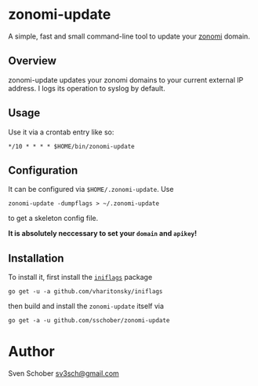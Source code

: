 # zonomi-update

A simple, fast and small command-line tool to update your 
[zonomi](https://zonomi.com) domain.

## Overview

zonomi-update updates your zonomi domains to your current external
IP address. I logs its operation to syslog by default.

## Usage

Use it via a crontab entry like so:

    */10 * * * * $HOME/bin/zonomi-update

## Configuration

It can be configured via `$HOME/.zonomi-update`. Use

    zonomi-update -dumpflags > ~/.zonomi-update

to get a skeleton config file.

**It is absolutely neccessary to set your `domain` and `apikey`!**

## Installation

To install it, first install the [`iniflags`](github.com/vharitonsky/iniflags) 
package

    go get -u -a github.com/vharitonsky/iniflags

then build and install the `zonomi-update` itself via

    go get -a -u github.com/sschober/zonomi-update
    
# Author

Sven Schober <sv3sch@gmail.com>